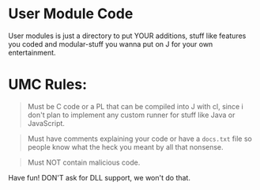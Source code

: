# User Module Code
User modules is just a directory to put YOUR additions, stuff like features you coded and modular-stuff you wanna put on J for your own entertainment.

# UMC Rules:
> Must be C code or a PL that can be compiled into J with cl, since i don't plan to implement any custom runner for stuff like Java or JavaScript.

> Must have comments explaining your code or have a `docs.txt` file so people know what the heck you meant by all that nonsense.

> Must NOT contain malicious code.

Have fun!
DON'T ask for DLL support, we won't do that.
